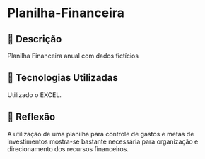 # Planilha-Financeira

## 📒 Descrição
Planilha Financeira anual com dados fictícios

## 🤖 Tecnologias Utilizadas
Utilizado o EXCEL.

## 💭 Reflexão
A utilização de uma planilha para controle de gastos e metas de investimentos mostra-se bastante necessária para organização e direcionamento dos recursos financeiros.
